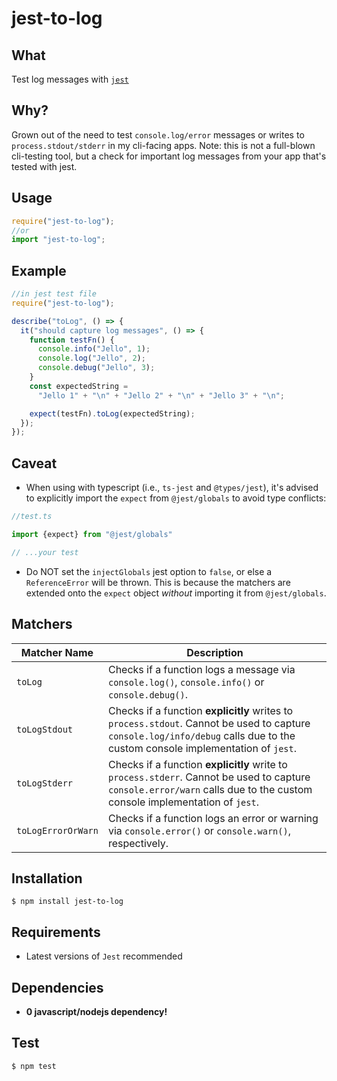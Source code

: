 # jest-to-log

## What

Test log messages with [`jest`](https://jestjs.io/)

## Why?

Grown out of the need to test `console.log/error` messages or writes to `process.stdout/stderr` in my cli-facing apps. Note: this is not a full-blown cli-testing tool, but a check for important log messages from your app that's tested with jest.

## Usage

```javascript
require("jest-to-log");
//or
import "jest-to-log";
```

## Example

```javascript
//in jest test file
require("jest-to-log");

describe("toLog", () => {
  it("should capture log messages", () => {
    function testFn() {
      console.info("Jello", 1);
      console.log("Jello", 2);
      console.debug("Jello", 3);
    }
    const expectedString =
      "Jello 1" + "\n" + "Jello 2" + "\n" + "Jello 3" + "\n";

    expect(testFn).toLog(expectedString);
  });
});
```
## Caveat
- When using with typescript (i.e., `ts-jest` and `@types/jest`), it's advised to explicitly import the `expect` from `@jest/globals` to avoid type conflicts: 

```javascript
//test.ts

import {expect} from "@jest/globals"

// ...your test
```

- Do NOT set the `injectGlobals` jest option to `false`, or else a `ReferenceError` will be thrown. This is because the matchers are extended onto the `expect` object _without_ importing it from `@jest/globals`.  


## Matchers

| Matcher Name       | Description                                                                                                                                                                  |
| ------------------ | ---------------------------------------------------------------------------------------------------------------------------------------------------------------------------- |
| `toLog           ` | Checks if a function logs a message via `console.log()`, `console.info()` or `console.debug()`.                                                                              |
| `toLogStdout     ` | Checks if a function **explicitly** writes to `process.stdout`. Cannot be used to capture `console.log/info/debug` calls due to the custom console implementation of `jest`. |
| `toLogStderr     ` | Checks if a function **explicitly** write to `process.stderr`. Cannot be used to capture `console.error/warn` calls due to the custom console implementation of `jest`.      |
| `toLogErrorOrWarn` | Checks if a function logs an error or warning via `console.error()` or `console.warn()`, respectively.                                                                       |



## Installation

`$ npm install jest-to-log`

## Requirements

- Latest versions of `Jest` recommended

## Dependencies

- **0 javascript/nodejs dependency!**

## Test

`$ npm test`
